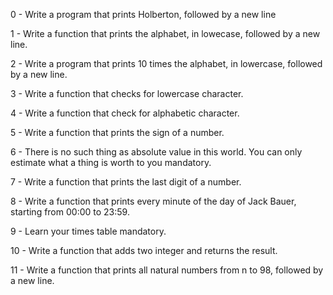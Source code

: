 0 - Write a program that prints Holberton, followed by a new line

1 - Write a function that prints the alphabet, in lowecase, followed by a new line.

2 - Write a program that prints 10 times the alphabet, in lowercase, followed by a new line.

3 - Write a function that checks for lowercase character.

4 - Write a function that check for alphabetic character.

5 - Write a function that prints the sign of a number.

6 - There is no such thing as absolute value in this world. You can only estimate what a thing is worth to you mandatory.

7 - Write a function that prints the last digit of a number.

8 - Write a function that prints every minute of the day of Jack Bauer, starting from 00:00 to 23:59.

9 - Learn your times table mandatory.

10 - Write a function that adds two integer and returns the result.

11 - Write a function that prints all natural numbers from n to 98, followed by a new line.
